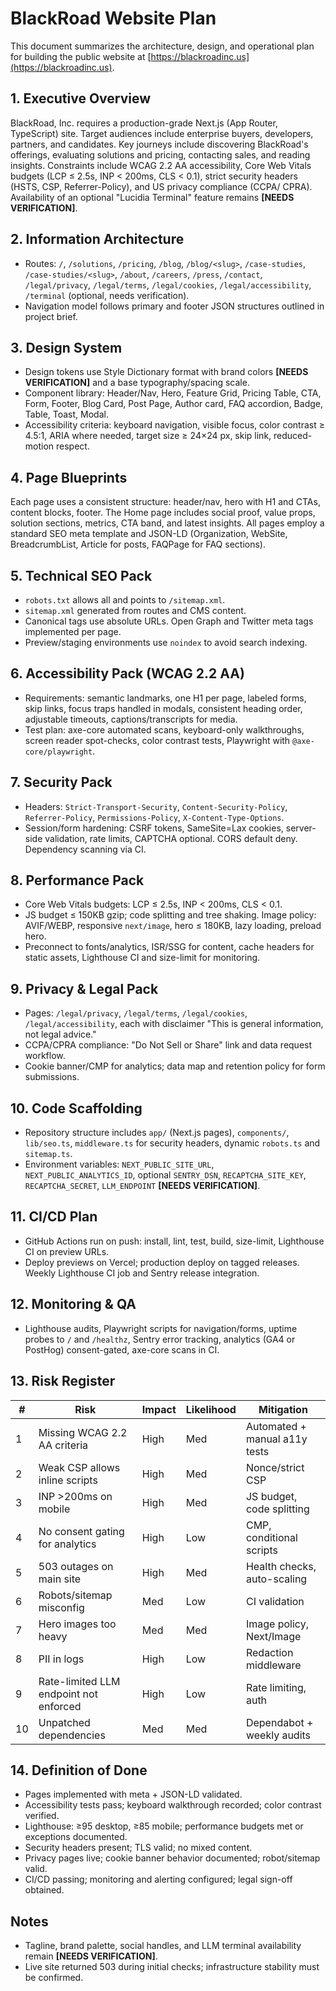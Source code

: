 # BlackRoad Website Plan

This document summarizes the architecture, design, and operational plan for building the public
website at [https://blackroadinc.us](https://blackroadinc.us).

## 1. Executive Overview
BlackRoad, Inc. requires a production-grade Next.js (App Router, TypeScript) site. Target audiences
include enterprise buyers, developers, partners, and candidates. Key journeys include discovering
BlackRoad's offerings, evaluating solutions and pricing, contacting sales, and reading insights.
Constraints include WCAG 2.2 AA accessibility, Core Web Vitals budgets (LCP ≤ 2.5s, INP < 200ms,
CLS < 0.1), strict security headers (HSTS, CSP, Referrer-Policy), and US privacy compliance (CCPA/
CPRA). Availability of an optional "Lucidia Terminal" feature remains **[NEEDS VERIFICATION]**.

## 2. Information Architecture
- Routes: `/`, `/solutions`, `/pricing`, `/blog`, `/blog/<slug>`, `/case-studies`,
  `/case-studies/<slug>`, `/about`, `/careers`, `/press`, `/contact`,
  `/legal/privacy`, `/legal/terms`, `/legal/cookies`, `/legal/accessibility`,
  `/terminal` (optional, needs verification).
- Navigation model follows primary and footer JSON structures outlined in project brief.

## 3. Design System
- Design tokens use Style Dictionary format with brand colors **[NEEDS VERIFICATION]** and a base
  typography/spacing scale.
- Component library: Header/Nav, Hero, Feature Grid, Pricing Table, CTA, Form, Footer, Blog Card,
  Post Page, Author card, FAQ accordion, Badge, Table, Toast, Modal.
- Accessibility criteria: keyboard navigation, visible focus, color contrast ≥ 4.5:1, ARIA where
  needed, target size ≥ 24×24 px, skip link, reduced-motion respect.

## 4. Page Blueprints
Each page uses a consistent structure: header/nav, hero with H1 and CTAs, content blocks, footer.
The Home page includes social proof, value props, solution sections, metrics, CTA band, and latest
insights. All pages employ a standard SEO meta template and JSON-LD (Organization, WebSite,
BreadcrumbList, Article for posts, FAQPage for FAQ sections).

## 5. Technical SEO Pack
- `robots.txt` allows all and points to `/sitemap.xml`.
- `sitemap.xml` generated from routes and CMS content.
- Canonical tags use absolute URLs. Open Graph and Twitter meta tags implemented per page.
- Preview/staging environments use `noindex` to avoid search indexing.

## 6. Accessibility Pack (WCAG 2.2 AA)
- Requirements: semantic landmarks, one H1 per page, labeled forms, skip links, focus traps handled
  in modals, consistent heading order, adjustable timeouts, captions/transcripts for media.
- Test plan: axe-core automated scans, keyboard-only walkthroughs, screen reader spot-checks,
  color contrast tests, Playwright with `@axe-core/playwright`.

## 7. Security Pack
- Headers: `Strict-Transport-Security`, `Content-Security-Policy`, `Referrer-Policy`,
  `Permissions-Policy`, `X-Content-Type-Options`.
- Session/form hardening: CSRF tokens, SameSite=Lax cookies, server-side validation, rate limits,
  CAPTCHA optional. CORS default deny. Dependency scanning via CI.

## 8. Performance Pack
- Core Web Vitals budgets: LCP ≤ 2.5s, INP < 200ms, CLS < 0.1.
- JS budget ≤ 150KB gzip; code splitting and tree shaking. Image policy: AVIF/WEBP, responsive
  `next/image`, hero ≤ 180KB, lazy loading, preload hero.
- Preconnect to fonts/analytics, ISR/SSG for content, cache headers for static assets, Lighthouse CI
  and size-limit for monitoring.

## 9. Privacy & Legal Pack
- Pages: `/legal/privacy`, `/legal/terms`, `/legal/cookies`, `/legal/accessibility`, each with
  disclaimer "This is general information, not legal advice."
- CCPA/CPRA compliance: "Do Not Sell or Share" link and data request workflow.
- Cookie banner/CMP for analytics; data map and retention policy for form submissions.

## 10. Code Scaffolding
- Repository structure includes `app/` (Next.js pages), `components/`, `lib/seo.ts`,
  `middleware.ts` for security headers, dynamic `robots.ts` and `sitemap.ts`.
- Environment variables: `NEXT_PUBLIC_SITE_URL`, `NEXT_PUBLIC_ANALYTICS_ID`, optional `SENTRY_DSN`,
  `RECAPTCHA_SITE_KEY`, `RECAPTCHA_SECRET`, `LLM_ENDPOINT` **[NEEDS VERIFICATION]**.

## 11. CI/CD Plan
- GitHub Actions run on push: install, lint, test, build, size-limit, Lighthouse CI on preview URLs.
- Deploy previews on Vercel; production deploy on tagged releases. Weekly Lighthouse CI job and
  Sentry release integration.

## 12. Monitoring & QA
- Lighthouse audits, Playwright scripts for navigation/forms, uptime probes to `/` and `/healthz`,
  Sentry error tracking, analytics (GA4 or PostHog) consent-gated, axe-core scans in CI.

## 13. Risk Register
| # | Risk | Impact | Likelihood | Mitigation |
|---|------|--------|------------|-----------|
|1|Missing WCAG 2.2 AA criteria|High|Med|Automated + manual a11y tests|
|2|Weak CSP allows inline scripts|High|Med|Nonce/strict CSP|
|3|INP >200ms on mobile|High|Med|JS budget, code splitting|
|4|No consent gating for analytics|High|Low|CMP, conditional scripts|
|5|503 outages on main site|High|Med|Health checks, auto-scaling|
|6|Robots/sitemap misconfig|Med|Low|CI validation|
|7|Hero images too heavy|Med|Med|Image policy, Next/Image|
|8|PII in logs|High|Low|Redaction middleware|
|9|Rate-limited LLM endpoint not enforced|High|Low|Rate limiting, auth|
|10|Unpatched dependencies|Med|Med|Dependabot + weekly audits|

## 14. Definition of Done
- Pages implemented with meta + JSON-LD validated.
- Accessibility tests pass; keyboard walkthrough recorded; color contrast verified.
- Lighthouse: ≥95 desktop, ≥85 mobile; performance budgets met or exceptions documented.
- Security headers present; TLS valid; no mixed content.
- Privacy pages live; cookie banner behavior documented; robot/sitemap valid.
- CI/CD passing; monitoring and alerting configured; legal sign-off obtained.

## Notes
- Tagline, brand palette, social handles, and LLM terminal availability remain **[NEEDS VERIFICATION]**.
- Live site returned 503 during initial checks; infrastructure stability must be confirmed.

